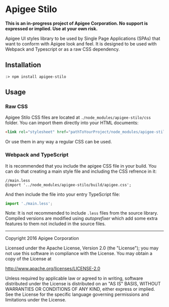 Apigee Stilo
============

**This is an in-progress project of Apigee Corporation. No support is expressed or implied.
Use at your own risk.**

Apigee UI styles library to be used by Single Page Applications (SPAs) that want to conform with Apigee look and feel.
It is designed to be used with Webpack and Typescript or as a raw CSS dependency.

## Installation

    :> npm install apigee-stilo

## Usage

### Raw CSS

Apigee Stilo CSS files are located at `./node_modules/apigee-stilo/css` folder.
You can import them directly into your HTML documents:

```HTML
<link rel="stylesheet" href="pathToYourProject/node_modules/apigee-stilo/build/apigee.css">
```

Or use them in any way a regular CSS can be used.

### Webpack and TypeScript

It is recommended that you include the apigee CSS file in your build. You can do that creating a main style file and including the CSS refrence in it:

```less
//main.less
@import '../node_modules/apigee-stilo/build/apigee.css';
```

And then include the file into your entry TypeScript file:

```typescript
import './main.less';
``` 

Note: It is not recommended to include `.less` files from the source library.
Compiled versions are modified using *autoprefixer* which add some extra features to them not included in the source files.

- - -

Copyright 2016 Apigee Corporation

Licensed under the Apache License, Version 2.0 (the "License");
you may not use this software in compliance with the License.
You may obtain a copy of the License at

<http://www.apache.org/licenses/LICENSE-2.0>

Unless required by applicable law or agreed to in writing, software
distributed under the License is distributed on an "AS IS" BASIS,
WITHOUT WARRANTIES OR CONDITIONS OF ANY KIND, either express or implied.
See the License for the specific language governing permissions and
limitations under the License.